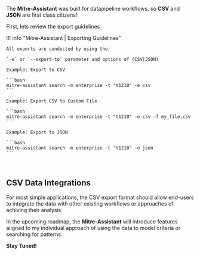 The **Mitre-Assistant** was built for datapipeline workflows, so **CSV** and **JSON** are first class citizens!

First, lets review the export guidelines

!!! info "Mitre-Assistant | Exporting Guidelines"

    All exports are conducted by using the:

    `-e` or `--export-to` parameter and options of (CSV|JSON)

    Example: Export to CSV

    ```bash
    mitre-assistant search -m enterprise -t "t1210" -e csv
    ```

    Example: Export CSV to Custom File

    ```bash
    mitre-assistant search -m enterprise -t "t1210" -e csv -f my_file.csv
    ```

    Example: Export to JSON

    ```bash
    mitre-assistant search -m enterprise -t "t1210" -e json
    ```

<br/>

## CSV Data Integrations

For most simple applications, the CSV export format should allow end-users to integrate the data with other existing workflows or approaches of achiving their analysis.

In the upcoming roadmap, the **Mitre-Assistant** will introduce features aligned to my individual approach of using the data to model criteria or searching for patterns.

**Stay Tuned!**
